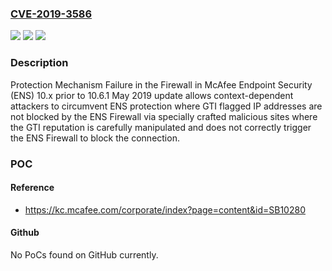 ### [CVE-2019-3586](https://cve.mitre.org/cgi-bin/cvename.cgi?name=CVE-2019-3586)
![](https://img.shields.io/static/v1?label=Product&message=McAfee%20Endpoint%20Security%20(ENS)&color=blue)
![](https://img.shields.io/static/v1?label=Version&message=10.x%3C%2010.6.1%20May%202019%20update%20&color=brighgreen)
![](https://img.shields.io/static/v1?label=Vulnerability&message=CWE-693%20Protection%20Mechanism%20Failure&color=brighgreen)

### Description

Protection Mechanism Failure in the Firewall in McAfee Endpoint Security (ENS) 10.x prior to 10.6.1 May 2019 update allows context-dependent attackers to circumvent ENS protection where GTI flagged IP addresses are not blocked by the ENS Firewall via specially crafted malicious sites where the GTI reputation is carefully manipulated and does not correctly trigger the ENS Firewall to block the connection.

### POC

#### Reference
- https://kc.mcafee.com/corporate/index?page=content&id=SB10280

#### Github
No PoCs found on GitHub currently.

